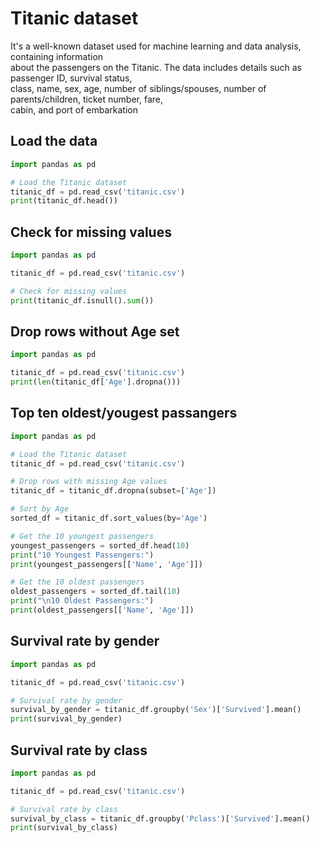 # Titanic dataset 

It's a well-known dataset used for machine learning and data analysis, containing information  
about the passengers on the Titanic. The data includes details such as passenger ID, survival status,  
class, name, sex, age, number of siblings/spouses, number of parents/children, ticket number, fare,  
cabin, and port of embarkation

## Load the data

```python
import pandas as pd

# Load the Titanic dataset
titanic_df = pd.read_csv('titanic.csv')
print(titanic_df.head())
```

## Check for missing values 

```python
import pandas as pd

titanic_df = pd.read_csv('titanic.csv')

# Check for missing values
print(titanic_df.isnull().sum())
```

## Drop rows without Age set

```python
import pandas as pd

titanic_df = pd.read_csv('titanic.csv')
print(len(titanic_df['Age'].dropna()))
```

## Top ten oldest/yougest passangers

```python
import pandas as pd

# Load the Titanic dataset
titanic_df = pd.read_csv('titanic.csv')

# Drop rows with missing Age values
titanic_df = titanic_df.dropna(subset=['Age'])

# Sort by Age
sorted_df = titanic_df.sort_values(by='Age')

# Get the 10 youngest passengers
youngest_passengers = sorted_df.head(10)
print("10 Youngest Passengers:")
print(youngest_passengers[['Name', 'Age']])

# Get the 10 oldest passengers
oldest_passengers = sorted_df.tail(10)
print("\n10 Oldest Passengers:")
print(oldest_passengers[['Name', 'Age']])
```

## Survival rate by gender

```python
import pandas as pd

titanic_df = pd.read_csv('titanic.csv')

# Survival rate by gender
survival_by_gender = titanic_df.groupby('Sex')['Survived'].mean()
print(survival_by_gender)
```

## Survival rate by class

```python
import pandas as pd

titanic_df = pd.read_csv('titanic.csv')

# Survival rate by class
survival_by_class = titanic_df.groupby('Pclass')['Survived'].mean()
print(survival_by_class)
```
